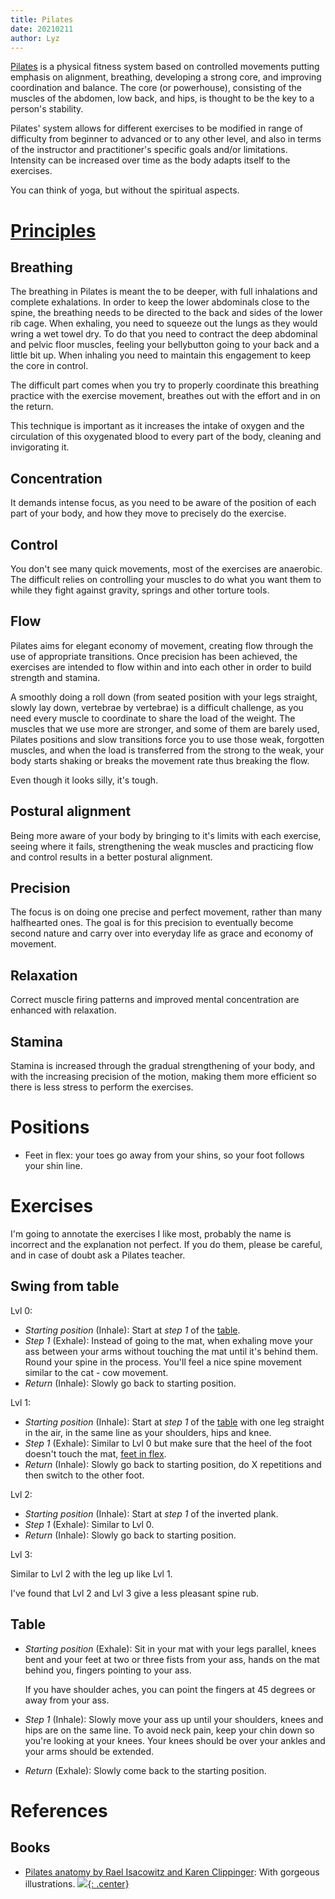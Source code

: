 ```yaml
---
title: Pilates
date: 20210211
author: Lyz
---
```


[Pilates](https://en.wikipedia.org/wiki/Pilates) is a physical fitness system
based on controlled movements putting emphasis on alignment, breathing,
developing a strong core, and improving coordination and balance. The core (or
powerhouse), consisting of the muscles of the abdomen, low back, and hips, is
thought to be the key to a person's stability.

Pilates' system allows for different exercises to be modified in range of
difficulty from beginner to advanced or to any other level, and also in terms of
the instructor and practitioner's specific goals and/or limitations. Intensity
can be increased over time as the body adapts itself to the exercises.

You can think of yoga, but without the spiritual aspects.

# [Principles](https://en.wikipedia.org/wiki/Pilates#Principles)

## Breathing

The breathing in Pilates is meant the to be deeper, with full inhalations and
complete exhalations. In order to keep the lower abdominals close to
the spine, the breathing needs to be directed to the back and sides of the lower rib
cage. When exhaling, you need to squeeze out the lungs as they would wring a wet
towel dry. To do that you need to contract the deep abdominal and pelvic floor
muscles, feeling your bellybutton going to your back and a little bit up. When
inhaling you need to maintain this engagement to keep the core in control.

The difficult part comes when you try to properly coordinate this
breathing practice with the exercise movement, breathes out with the
effort and in on the return.

This technique is important as it increases the intake of oxygen and the circulation
of this oxygenated blood to every part of the body, cleaning and
invigorating it.

## Concentration

It demands intense focus, as you need to be aware of the position of each part
of your body, and how they move to precisely do the exercise.

## Control

You don't see many quick movements, most of the exercises are anaerobic. The
difficult relies on controlling your muscles to do what you want them to while
they fight against gravity, springs and other torture tools.

## Flow

Pilates aims for elegant economy of movement, creating flow through the use of
appropriate transitions. Once precision has been achieved, the exercises are
intended to flow within and into each other in order to build strength and
stamina.

A smoothly doing a roll down (from seated position with your legs straight, slowly lay
down, vertebrae by vertebrae) is a difficult challenge, as you need every muscle
to coordinate to share the load of the weight. The muscles that we use more are
stronger, and some of them are barely used, Pilates positions and slow
transitions force you to use those weak, forgotten muscles, and when the load is
transferred from the strong to the weak, your body starts shaking or breaks the
movement rate thus breaking the flow.

Even though it looks silly, it's tough.

## Postural alignment

Being more aware of your body by bringing to it's limits with each exercise,
seeing where it fails, strengthening the weak muscles and practicing flow and
control results in a better postural alignment.

## Precision

The focus is on doing one precise and perfect movement, rather than many
halfhearted ones. The goal is for this precision to eventually become second
nature and carry over into everyday life as grace and economy of movement.

## Relaxation

Correct muscle firing patterns and improved mental concentration are enhanced
with relaxation.

## Stamina

Stamina is increased through the gradual strengthening of your body, and with
the increasing precision of the motion, making them more efficient so there is
less stress to perform the exercises.

# Positions

* Feet in flex: your toes go away from your shins, so your foot follows your
    shin line.

# Exercises

I'm going to annotate the exercises I like most, probably the name is incorrect
and the explanation not perfect. If you do them, please be careful, and in case
of doubt ask a Pilates teacher.

## Swing from table

Lvl 0:

* *Starting position* (Inhale): Start at *step 1* of the [table](#table).
* *Step 1* (Exhale): Instead of going to the mat, when exhaling move your ass
    between your arms without touching the mat until it's behind them. Round
    your spine in the process. You'll feel a nice spine movement similar to the
    cat - cow movement.
* *Return* (Inhale): Slowly go back to starting position.

Lvl 1:

* *Starting position* (Inhale): Start at *step 1* of the  [table](#table) with
    one leg straight in the air, in the same line as your shoulders, hips and
    knee.
* *Step 1* (Exhale): Similar to Lvl 0 but make sure that the heel of the foot
    doesn't touch the mat, [feet in flex](#positions).
* *Return* (Inhale): Slowly go back to starting position, do X repetitions and
    then switch to the other foot.

Lvl 2:

* *Starting position* (Inhale): Start at *step 1* of the inverted plank.
* *Step 1* (Exhale): Similar to Lvl 0.
* *Return* (Inhale): Slowly go back to starting position.

Lvl 3:

Similar to Lvl 2 with the leg up like Lvl 1.

I've found that Lvl 2 and Lvl 3 give a less pleasant spine rub.

## Table

* *Starting position* (Exhale): Sit in your mat with your legs parallel, knees bent and
    your feet at two or three fists from your ass, hands on the mat behind you,
    fingers pointing to your ass.

    If you have shoulder aches, you can point the fingers at 45 degrees or away
    from your ass.
* *Step 1* (Inhale): Slowly move your ass up until your shoulders, knees and hips are on
    the same line. To avoid neck pain, keep your chin down so you're looking at
    your knees. Your knees should be over your ankles and your arms should be
    extended.
* *Return* (Exhale): Slowly come back to the starting position.

# References

## Books

* [Pilates anatomy by Rael Isacowitz and Karen
    Clippinger](https://www.goodreads.com/book/show/10367335-pilates-anatomy):
    With gorgeous illustrations.
[![](not-by-ai.svg){: .center}](https://notbyai.fyi)
